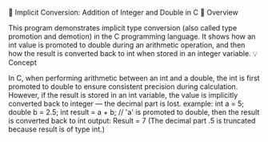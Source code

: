 🧮 Implicit Conversion: Addition of Integer and Double in C
📖 Overview

This program demonstrates implicit type conversion (also called type promotion and demotion) in the C programming language.
It shows how an int value is promoted to double during an arithmetic operation, and then how the result is converted back to int when stored in an integer variable.
💡 Concept

In C, when performing arithmetic between an int and a double,
the int is first promoted to double to ensure consistent precision during calculation.
However, if the result is stored in an int variable, the value is implicitly converted back to integer — the decimal part is lost.
example:
int a = 5;
double b = 2.5;
int result = a + b; // 'a' is promoted to double, then the result is converted back to int
output:
Result = 7
(The decimal part .5 is truncated because result is of type int.)
